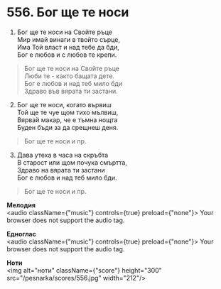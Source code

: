 # 556. Бог ще те носи

1. Бог ще те носи на Свойте ръце  
Мир имай винаги в твойто сърце,  
Има Той власт и над тебе да бди,  
Бог е любов и с любов те крепи.  

> Бог ще те носи на Свойте ръце  
> Люби те - както бащата дете.  
> Бог е любов и над теб мило бди  
> Здраво във вярата ти застани.  

2. Бог ще те носи, когато вървиш  
Той ще те чуе щом тихо мълвиш,  
Вярвай макар, че е тъмна нощта  
Буден бъди за да срещнеш деня.  

> Бог ще те носи и пр.  

3. Дава утеха в часа на скръбта  
В старост или щом почука смъртта,  
Здраво на вярата ти застани  
Бог е любов и над теб мило бди.  

> Бог ще те носи и пр.

**Мелодия**  
<audio className={"music"} controls={true} preload={"none"}>
    <source src="/pesnarka/mp3/556.mp3" type="audio/mpeg"/>
    Your browser does not support the audio tag.
</audio>

**Едноглас**  
<audio className={"music"} controls={true} preload={"none"}>
    <source src="/pesnarka/transp/556.mp3" type="audio/mpeg"/>
    Your browser does not support the audio tag.
</audio>

**Ноти**  
<img alt="ноти" className={"score"} height="300" src="/pesnarka/scores/556.jpg" width="212"/>
